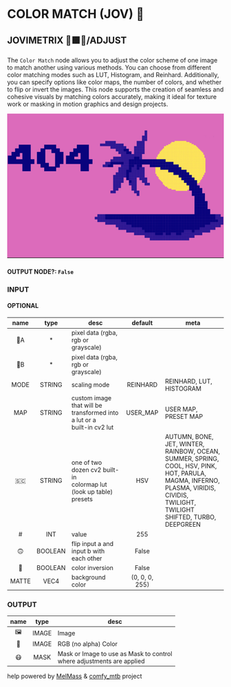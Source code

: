 # COLOR MATCH (JOV) 💞

## JOVIMETRIX 🔺🟩🔵/ADJUST

The `Color Match` node allows you to adjust the color scheme of one image to match another using various methods. You can choose from different color matching modes such as LUT, Histogram, and Reinhard. Additionally, you can specify options like color maps, the number of colors, and whether to flip or invert the images. This node supports the creation of seamless and cohesive visuals by matching colors accurately, making it ideal for texture work or masking in motion graphics and design projects.

![COLOR MATCH](https://raw.githubusercontent.com/Amorano/Jovimetrix-examples/master/node/COLOR%20MATCH/COLOR%20MATCH.png)

#### OUTPUT NODE?: `False`

### INPUT

#### OPTIONAL

name | type | desc | default | meta
:---:|:---:|---|:---:|---
👾A | * | pixel data (rgba, rgb or<br>grayscale) |  | 
👾B | * | pixel data (rgba, rgb or<br>grayscale) |  | 
MODE | STRING | scaling mode | REINHARD | REINHARD, LUT, HISTOGRAM
MAP | STRING | custom image that will be<br>transformed into a lut or a<br>built-in cv2 lut | USER_MAP | USER MAP, PRESET MAP
🇸🇨 | STRING | one of two dozen cv2 built-in<br>colormap lut (look up table)<br>presets | HSV | AUTUMN, BONE, JET, WINTER,<br>RAINBOW, OCEAN, SUMMER, SPRING,<br>COOL, HSV, PINK, HOT, PARULA,<br>MAGMA, INFERNO, PLASMA, VIRIDIS,<br>CIVIDIS, TWILIGHT, TWILIGHT<br>SHIFTED, TURBO, DEEPGREEN
\# | INT | value | 255 | 
🙃 | BOOLEAN | flip input a and input b with<br>each other | False | 
🔳 | BOOLEAN | color inversion | False | 
MATTE | VEC4 | background color | (0, 0, 0, 255) | 

### OUTPUT

name | type | desc
:---:|:---:|---
🖼️ | IMAGE | Image 
🌈 | IMAGE | RGB (no alpha) Color 
😷 | MASK | Mask or Image to use as Mask to control<br>where adjustments are applied 

help powered by [MelMass](https://github.com/melMass) & [comfy_mtb](https://github.com/melMass/comfy_mtb) project